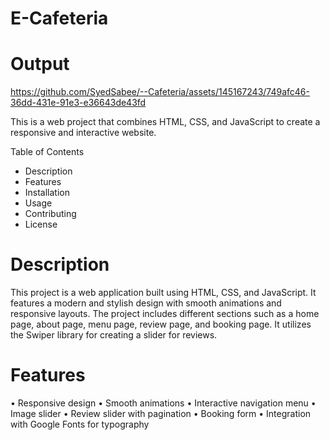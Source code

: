 # E-Cafeteria
# Output

https://github.com/SyedSabee/--Cafeteria/assets/145167243/749afc46-36dd-431e-91e3-e36643de43fd

This is a web project that combines HTML, CSS, and JavaScript to create a responsive and interactive website.

Table of Contents
  -	Description
  -	Features
  -	Installation
  -	Usage
  -	Contributing
  -	License


# Description
This project is a web application built using HTML, CSS, and JavaScript. It features a modern and stylish design with smooth animations and responsive layouts. The project includes different sections such as a home page, about page, menu page, review page, and booking page. It utilizes the Swiper library for creating a slider for reviews.

# Features
•	Responsive design
•	Smooth animations
•	Interactive navigation menu
•	Image slider
•	Review slider with pagination
•	Booking form
•	Integration with Google Fonts for typography

